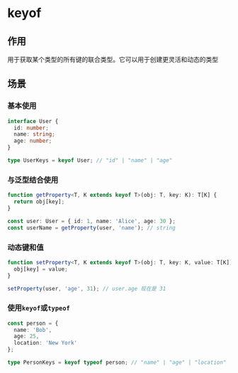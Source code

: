 # keyof
## 作用
用于获取某个类型的所有键的联合类型。它可以用于创建更灵活和动态的类型
## 场景
### 基本使用
```typescript
interface User {
  id: number;
  name: string;
  age: number;
}

type UserKeys = keyof User; // "id" | "name" | "age"
```
### 与泛型结合使用
```typescript
function getProperty<T, K extends keyof T>(obj: T, key: K): T[K] {
  return obj[key];
}

const user: User = { id: 1, name: 'Alice', age: 30 };
const userName = getProperty(user, 'name'); // string
```
### 动态键和值
```typescript
function setProperty<T, K extends keyof T>(obj: T, key: K, value: T[K]): void {
  obj[key] = value;
}

setProperty(user, 'age', 31); // user.age 现在是 31
```
### 使用``keyof``或``typeof``
```typescript
const person = {
  name: 'Bob',
  age: 25,
  location: 'New York'
};

type PersonKeys = keyof typeof person; // "name" | "age" | "location"
```